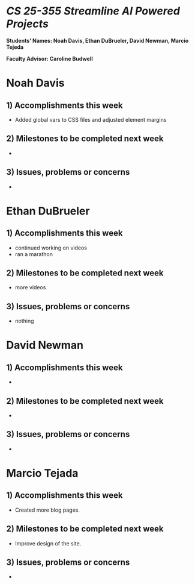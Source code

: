 # *CS 25-355 Streamline AI Powered Projects*

**Students' Names: Noah Davis, Ethan DuBrueler, David Newman, Marcio Tejeda**

**Faculty Advisor: Caroline Budwell**

# Noah Davis

## 1) Accomplishments this week ##
   -  Added global vars to CSS files and adjusted element margins

## 2) Milestones to be completed next week ##
   - 

## 3) Issues, problems or concerns ##
   - 


# Ethan DuBrueler

## 1) Accomplishments this week ##
   - continued working on videos 
   - ran a marathon

## 2) Milestones to be completed next week ##
   -  more videos

## 3) Issues, problems or concerns ##
   - nothing


# David Newman

## 1) Accomplishments this week ##
   -  

## 2) Milestones to be completed next week ##
   -  

## 3) Issues, problems or concerns ##
   -  



# Marcio Tejada

## 1) Accomplishments this week ##
   -  Created more blog pages.

## 2) Milestones to be completed next week ##
   - Improve design of the site.

## 3) Issues, problems or concerns ##
   - 
